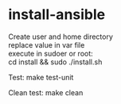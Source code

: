# install-ansible
Create user and home directory  
replace value in var file  
execute in sudoer or root:  
cd install && sudo ./install.sh

Test:
make test-unit

Clean test:
make clean
